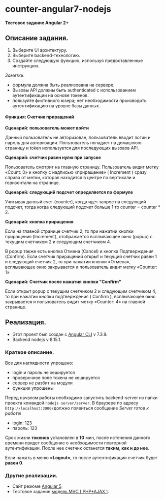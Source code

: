 
# counter-angular7-nodejs

**Тестовое задание Angular 2+**

## Описание задания. 
1. Выберите UI архитектуру.
2. Выберите backend-технологию.
3. Создайте следующую функцию, используя предоставленные инструкцию.

_Заметки:_
* формула должна быть реализована на сервере.
* Вызовы API должны быть authenticated с использованием аутентификации на основе токенов.
* пользуйте фиктивного юзера; нет необходимости производить аутентификацию на уровне базы данных.

#### Функция: Счетчик приращений
**Сценарий: пользователь может войти**

Данный пользователь не авторизован, пользователь вводит логин и пароль для авторизации.
Пользователь попадает на домашнюю страницу и token используется для последующих вызовов API.

**Сценарий: счетчик равен нулю при запуске**

Пользователь смотрит на главную страницу.
Пользователь видит метку «Count: 0» и кнопку с надписью «приращение» (​ Increment​ ) сразу справа от метки, которая находится в центре по вертикали и горизонтали на странице.

**Сценарий: следующий подсчет определяется по формуле**

Учитывая данный счет (counter), когда идет запрос на следующий подсчет, тогда  когда следующий подсчет больше 1 то counter = counter * 2.

**Сценарий: кнопка приращения**

Если на главной странице счетчик 2, то при нажатии кнопки приращения (Increment), отображается всплывающее окно (popup) с текущим счетчиком 2 и следующим счетчиком 4.

В popup также есть кнопка Отмена (Cancel) и кнопка Подтверждения (Confirm).
Если счетчик приращений открыт и текущий счетчик равен 1 и следующий счетчик 2, то  при нажатии кнопки «Отмена», всплывающее окно закрывается и пользователь видит метку «Counter: 1»

**Сценарий: Счетчик после нажатия кнопки "Confirm"**

Если открыт popup с текущим счетчиком 2 и следующим счетчиком 4, то при нажатии кнопки подтверждения (​ Confirm​ ), всплывающее окно закрывается и пользователь видит метку «Counter: 4» на главной странице.

## Реализация.
* Этот проект был создан с [Angular CLI](https://github.com/angular/angular-cli) v 7.3.8.
* Backend  nodejs v 8.15.1.

### Краткое описание.
Все для наглядности упрощено:
* login и пароль не хешируется
* проверочное поле токена не хешируется
* сервер не разбит на модули
* функции упрощены

Перед начвлом работы необходимо запустить backend-server из папки проекта командой `nodejs server/server`.
В браузере по адресу `http://localhost:3000/`должно появиться сообщение *Server готов к работе!*
* login: 123
* пароль: 123

Срок жизни **токенов** установлен  в **10** мин, после истечения данного времени придет сообщение о необходимости повторной аутентификации. После нее счетчик останется **таким, как и до нее**.

Если нажать в меню **«Logout»**, то после аутентификации счетчик будет **равен 0**.

### Другие реализации.

* Сайт резюме [Angular 5](https://aser.zzz.com.ua).
* Тестовое задание [модель MVC ( PHP+AJAX )](https://aser-test.000webhostapp.com ).


